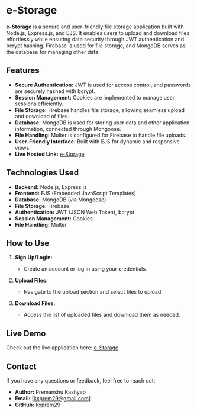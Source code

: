 # e-Storage

**e-Storage** is a secure and user-friendly file storage application built with Node.js, Express.js, and EJS. It enables users to upload and download files effortlessly while ensuring data security through JWT authentication and bcrypt hashing. Firebase is used for file storage, and MongoDB serves as the database for managing other data.

## Features

- **Secure Authentication:** JWT is used for access control, and passwords are securely hashed with bcrypt.
- **Session Management:** Cookies are implemented to manage user sessions efficiently.
- **File Storage:** Firebase handles file storage, allowing seamless upload and download of files.
- **Database:** MongoDB is used for storing user data and other application information, connected through Mongoose.
- **File Handling:** Multer is configured for Firebase to handle file uploads.
- **User-Friendly Interface:** Built with EJS for dynamic and responsive views.
- **Live Hosted Link:** [e-Storage](https://e-storage.onrender.com/)

## Technologies Used

- **Backend:** Node.js, Express.js
- **Frontend:** EJS (Embedded JavaScript Templates)
- **Database:** MongoDB (via Mongoose)
- **File Storage:** Firebase
- **Authentication:** JWT (JSON Web Token), bcrypt
- **Session Management:** Cookies
- **File Handling:** Multer

## How to Use

1. **Sign Up/Login:**
   - Create an account or log in using your credentials.
   
2. **Upload Files:**
   - Navigate to the upload section and select files to upload.
   
3. **Download Files:**
   - Access the list of uploaded files and download them as needed.


## Live Demo

Check out the live application here: [e-Storage](https://e-storage.onrender.com/)

## Contact

If you have any questions or feedback, feel free to reach out:
- **Author:** Premanshu Kashyap
- **Email:** [kxprem29@gmail.com]
- **GitHub:** [kxprem29](https://github.com/kxprem29)
